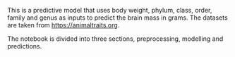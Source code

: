 This is a predictive model that uses body weight, phylum, class, order, family and genus as inputs to predict the brain mass in grams. 
The datasets are taken from https://animaltraits.org. 

The notebook is divided into three sections, preprocessing, modelling and predictions.
